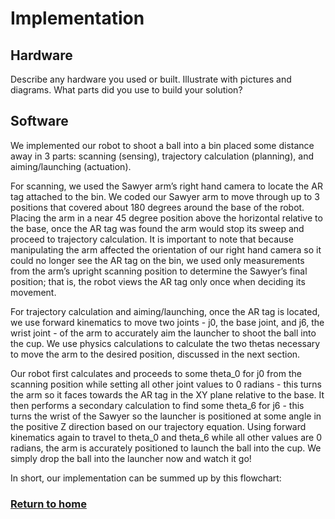 # Implementation

## Hardware
Describe any hardware you used or built. Illustrate with pictures and diagrams.
What parts did you use to build your solution?

## Software
We implemented our robot to shoot a ball into a bin placed some distance away in 3 parts: scanning (sensing), trajectory calculation (planning), and aiming/launching (actuation). 

For scanning, we used the Sawyer arm’s right hand camera to locate the AR tag attached to the bin. We coded our Sawyer arm to move through up to 3 positions that covered about 180 degrees around the base of the robot. Placing the arm in a near 45 degree position above the horizontal relative to the base, once the AR tag was found the arm would stop its sweep and proceed to trajectory calculation. It is important to note that because manipulating the arm affected the orientation of our right hand camera so it could no longer see the AR tag on the bin, we used only measurements from the arm’s upright scanning position to determine the Sawyer’s final position; that is, the robot views the AR tag only once when deciding its movement. 

For trajectory calculation and aiming/launching, once the AR tag is located, we use forward kinematics to move two joints - j0, the base joint, and j6, the wrist joint - of the arm to accurately aim the launcher to shoot the ball into the cup. We use physics calculations to calculate the two thetas necessary to move the arm to the desired position, discussed in the next section. 

Our robot first calculates and proceeds to some theta_0 for j0 from the scanning position while setting all other joint values to 0 radians - this turns the arm so it faces towards the AR tag in the XY plane relative to the base. It then performs a secondary calculation to find some theta_6 for j6 - this turns the wrist of the Sawyer so the launcher is positioned at some angle in the positive Z direction based on our trajectory equation. Using forward kinematics again to travel to theta_0 and theta_6 while all other values are 0 radians, the arm is accurately positioned to launch the ball into the cup. We simply drop the ball into the launcher now and watch it go!

In short, our implementation can be summed up by this flowchart:


### [Return to home](index.md)
